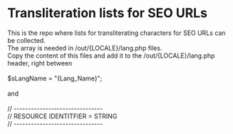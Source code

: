 Transliteration lists for SEO URLs
==================================

This is the repo where lists for transliterating characters for SEO URLs can be collected.<br>
The array is needed in /out/{LOCALE}/lang.php files.<br>
Copy the content of this files and add it to the /out/{LOCALE}/lang.php header, right between<br>
<br>
$sLangName  = "{Lang_Name}";<br>
<br>
and <br><br>
// -------------------------------<br>
// RESOURCE IDENTITFIER = STRING<br>
// -------------------------------
